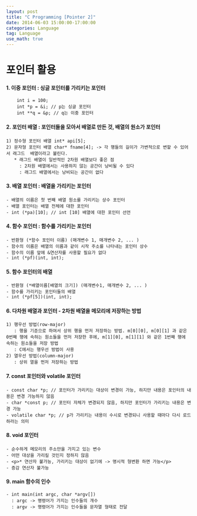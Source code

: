 ```yaml
---
layout: post
title: "C Programming [Pointer 2]"
date: 2014-06-03 15:00:00-17:00:00
categories: Language
tag: Language
use_math: true
---
```


# 포인터 활용

#### 1. 이중 포인터 : 싱글 포인터를 가리키는 포인터

        int i = 100;
        int *p = &i; // p는 싱글 포인터
        int **q = &p; // q는 이중 포인터 

#### 2. 포인터 배열 : 포인터들을 모아서 배열로 만든 것, 배열의 원소가 포인터  
    1) 정수형 포인터 배열 int* api[5];  
    2) 문자형 포인터 배열 char* fname[4]; -> 각 행들의 길이가 가변적으로 변할 수 있어서 래그드  배열이라고 불린다.
       * 래그드 배열이 일반적인 2차원 배열보다 좋은 점  
         : 2차원 배열에서는 사용하지 않는 공간이 낭비될 수 있다  
         : 래그드 배열에서는 낭비되는 공간이 없다  
         
#### 3. 배열 포인터 : 배열을 가리키는 포인터
    - 배열의 이름은 첫 번째 배열 원소를 가리키는 상수 포인터
    - 배열 포인터는 배열 전체에 대한 포인터
    - int (*pa)[10]; // int [10] 배열에 대한 포인터 선언 

#### 4. 함수 포인터 : 함수를 가리키는 포인터
    - 반환형 (*함수 포인터 이름) (매개변수 1, 매개변수 2, ... )
    - 함수의 이름은 배열의 이름과 같이 시작 주소를 나타내는 포인터 상수
    - 함수의 이름 앞에 &연산자를 사용할 필요가 없다
    - int (*pf)(int, int);

#### 5. 함수 포인터의 배열
    - 반환형 (*배열이름[배열의 크기]) (매개변수1, 매개변수 2, ... )
    - 함수를 가리키는 포인터들의 배열
    - int (*pf[5])(int, int);
    
#### 6. 다차원 배열과 포인터 - 2차원 배열을 메모리에 저장하는 방법
    1) 행우선 방법(row-major)   
       : 행을 기준으로 하여서 상위 행을 먼저 저장하는 방법. m[0][0], m[0][1] 과 같은 0번째 행에 속하는 원소들을 먼저 저장한 후에, m[1][0], m[1][1] 와 같은 1번째 행에 속하는 원소들을 저장 방법  
       : C에서는 행우선 방법이 사용
    2) 열우선 방법(column-major)  
       : 상위 열을 먼저 저장하는 방법  
           
#### 7. const 포인터와 volatile 포인터
    - const char *p; // 포인터가 가리키는 대상이 변경이 가능, 하지만 내용은 포인터의 내용은 변경 가능하지 않음
    - char *const p; // 포인터 자체가 변경되지 않음, 하지만 포인터가 가리키는 내용은 변경 가능
    - volatile char *p; // p가 가리키는 내용이 수시로 변경되니 사용할 때마다 다시 로드하라는 의미

#### 8. void 포인터
    - 순수하게 메모리의 주소만을 가지고 있는 변수
    - 어떤 대상을 가리킬 것인지 정하지 않음
    - <p>* 연산자 불가능, 가리키는 대상이 없기에 -> 명시적 형변환 하면 가능</p>
    - 증감 연산자 불가능
    
#### 9. main 함수의 인수
    - int main(int argc, char *argv[])  
      : argc -> 명령어가 가지는 인수들의 개수  
      : argv -> 명령어가 가지는 인수들을 문자열 형태로 전달
<br><br>
